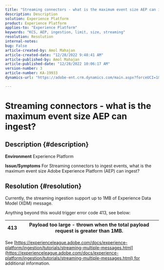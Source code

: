 ```yaml
---
title: "Streaming connectors - what is the maximum event size AEP can ingest?"
description: Description
solution: Experience Platform
product: Experience Platform
applies-to: "Experience Platform"
keywords: "KCS, AEP, ingestion, limit, size, streaming"
resolution: Resolution
internal-notes: 
bug: False
article-created-by: Amol Mahajan
article-created-date: "12/28/2022 9:48:41 AM"
article-published-by: Amol Mahajan
article-published-date: "12/28/2022 10:06:17 AM"
version-number: 3
article-number: KA-19933
dynamics-url: "https://adobe-ent.crm.dynamics.com/main.aspx?forceUCI=1&pagetype=entityrecord&etn=knowledgearticle&id=48dacbca-9486-ed11-81ac-6045bd006e5a"

---
```

# Streaming connectors - what is the maximum event size AEP can ingest?

## Description {#description}

<b>Environment</b>
Experience Platform


<b>Issue/Symptoms</b>
For Streaming connectors to ingest events, what is the maximum event size Adobe Experience Platform (AEP) can ingest?


## Resolution {#resolution}


Currently, the streaming ingestion support up to 1MB of Experience Data Model (XDM) message.

Anything beyond this would trigger error code 413, see below:




| 413 | Payload too large - thrown when the total payload request is greater than 1MB. |
| --- | --- |




See [https://experienceleague.adobe.com/docs/experience-platform/ingestion/tutorials/streaming-multiple-messages.html](https://experienceleague.adobe.com/docs/experience-platform/ingestion/tutorials/streaming-multiple-messages.html) for additional information.

